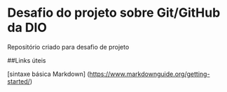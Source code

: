 # Desafio do projeto sobre Git/GitHub da DIO
Repositório criado para desafio de projeto

##Links úteis

[sintaxe básica Markdown] (https://www.markdownguide.org/getting-started/)
